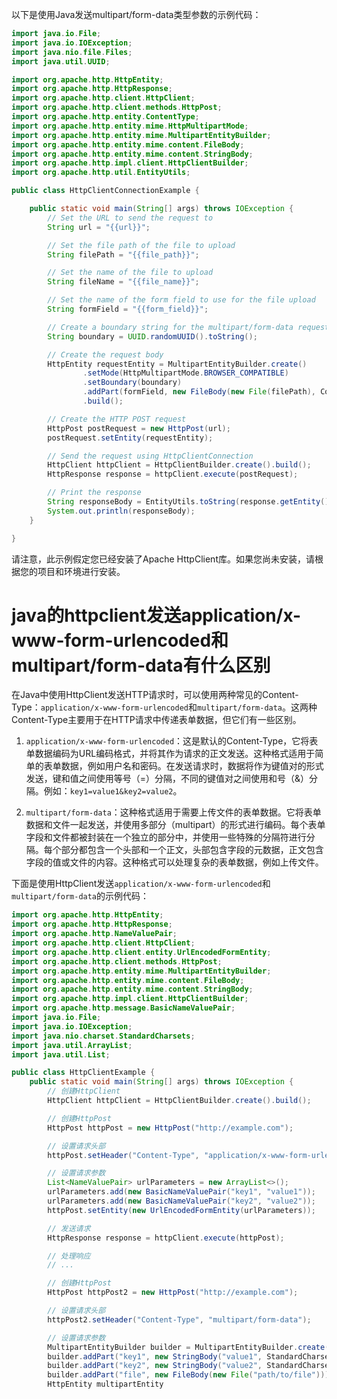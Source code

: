 以下是使用Java发送multipart/form-data类型参数的示例代码：

```java
import java.io.File;
import java.io.IOException;
import java.nio.file.Files;
import java.util.UUID;

import org.apache.http.HttpEntity;
import org.apache.http.HttpResponse;
import org.apache.http.client.HttpClient;
import org.apache.http.client.methods.HttpPost;
import org.apache.http.entity.ContentType;
import org.apache.http.entity.mime.HttpMultipartMode;
import org.apache.http.entity.mime.MultipartEntityBuilder;
import org.apache.http.entity.mime.content.FileBody;
import org.apache.http.entity.mime.content.StringBody;
import org.apache.http.impl.client.HttpClientBuilder;
import org.apache.http.util.EntityUtils;

public class HttpClientConnectionExample {

    public static void main(String[] args) throws IOException {
        // Set the URL to send the request to
        String url = "{{url}}";

        // Set the file path of the file to upload
        String filePath = "{{file_path}}";

        // Set the name of the file to upload
        String fileName = "{{file_name}}";

        // Set the name of the form field to use for the file upload
        String formField = "{{form_field}}";

        // Create a boundary string for the multipart/form-data request
        String boundary = UUID.randomUUID().toString();

        // Create the request body
        HttpEntity requestEntity = MultipartEntityBuilder.create()
                .setMode(HttpMultipartMode.BROWSER_COMPATIBLE)
                .setBoundary(boundary)
                .addPart(formField, new FileBody(new File(filePath), ContentType.DEFAULT_BINARY, fileName))
                .build();

        // Create the HTTP POST request
        HttpPost postRequest = new HttpPost(url);
        postRequest.setEntity(requestEntity);

        // Send the request using HttpClientConnection
        HttpClient httpClient = HttpClientBuilder.create().build();
        HttpResponse response = httpClient.execute(postRequest);

        // Print the response
        String responseBody = EntityUtils.toString(response.getEntity());
        System.out.println(responseBody);
    }

}
```

请注意，此示例假定您已经安装了Apache HttpClient库。如果您尚未安装，请根据您的项目和环境进行安装。



# java的httpclient发送application/x-www-form-urlencoded和multipart/form-data有什么区别
在Java中使用HttpClient发送HTTP请求时，可以使用两种常见的Content-Type：`application/x-www-form-urlencoded`和`multipart/form-data`。这两种Content-Type主要用于在HTTP请求中传递表单数据，但它们有一些区别。

1. `application/x-www-form-urlencoded`：这是默认的Content-Type，它将表单数据编码为URL编码格式，并将其作为请求的正文发送。这种格式适用于简单的表单数据，例如用户名和密码。在发送请求时，数据将作为键值对的形式发送，键和值之间使用等号（=）分隔，不同的键值对之间使用和号（&）分隔。例如：`key1=value1&key2=value2`。

2. `multipart/form-data`：这种格式适用于需要上传文件的表单数据。它将表单数据和文件一起发送，并使用多部分（multipart）的形式进行编码。每个表单字段和文件都被封装在一个独立的部分中，并使用一些特殊的分隔符进行分隔。每个部分都包含一个头部和一个正文，头部包含字段的元数据，正文包含字段的值或文件的内容。这种格式可以处理复杂的表单数据，例如上传文件。

下面是使用HttpClient发送`application/x-www-form-urlencoded`和`multipart/form-data`的示例代码：

```java
import org.apache.http.HttpEntity;
import org.apache.http.HttpResponse;
import org.apache.http.NameValuePair;
import org.apache.http.client.HttpClient;
import org.apache.http.client.entity.UrlEncodedFormEntity;
import org.apache.http.client.methods.HttpPost;
import org.apache.http.entity.mime.MultipartEntityBuilder;
import org.apache.http.entity.mime.content.FileBody;
import org.apache.http.entity.mime.content.StringBody;
import org.apache.http.impl.client.HttpClientBuilder;
import org.apache.http.message.BasicNameValuePair;
import java.io.File;
import java.io.IOException;
import java.nio.charset.StandardCharsets;
import java.util.ArrayList;
import java.util.List;

public class HttpClientExample {
    public static void main(String[] args) throws IOException {
        // 创建HttpClient
        HttpClient httpClient = HttpClientBuilder.create().build();

        // 创建HttpPost
        HttpPost httpPost = new HttpPost("http://example.com");

        // 设置请求头部
        httpPost.setHeader("Content-Type", "application/x-www-form-urlencoded");

        // 设置请求参数
        List<NameValuePair> urlParameters = new ArrayList<>();
        urlParameters.add(new BasicNameValuePair("key1", "value1"));
        urlParameters.add(new BasicNameValuePair("key2", "value2"));
        httpPost.setEntity(new UrlEncodedFormEntity(urlParameters));

        // 发送请求
        HttpResponse response = httpClient.execute(httpPost);

        // 处理响应
        // ...

        // 创建HttpPost
        HttpPost httpPost2 = new HttpPost("http://example.com");

        // 设置请求头部
        httpPost2.setHeader("Content-Type", "multipart/form-data");

        // 设置请求参数
        MultipartEntityBuilder builder = MultipartEntityBuilder.create();
        builder.addPart("key1", new StringBody("value1", StandardCharsets.UTF_8));
        builder.addPart("key2", new StringBody("value2", StandardCharsets.UTF_8));
        builder.addPart("file", new FileBody(new File("path/to/file")));
        HttpEntity multipartEntity